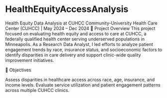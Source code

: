 # HealthEquityAccessAnalysis
Health Equity Data Analysis at CUHCC
Community-University Health Care Center (CUHCC) | May 2024 – Dec 2024
🧠 Project Overview
This project focused on evaluating health equity and access to care at CUHCC, a federally qualified health center serving underserved populations in Minneapolis. As a Research Data Analyst, I led efforts to analyze patient engagement trends by race, insurance status, and socioeconomic factors to identify disparities in care delivery and support clinic-wide quality improvement initiatives.

🎯 Objectives

Assess disparities in healthcare access across race, age, insurance, and income levels.
Evaluate service utilization and patient engagement patterns across multiple CUHCC clinics.

